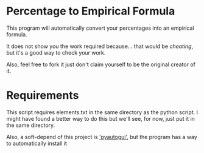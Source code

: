 # Percentage to Empirical Formula
This program will automatically convert your percentages into an empirical formula.

It does not show you the work required because... that would be *cheating*, but it's a good way to check your work.

Also, feel free to fork it just don't claim yourself to be the original creator of it.

# Requirements
This script requires elements.txt in the same directory as the python script. I might have found a better way to do this but we'll see, for now, just put it in the same directory.

Also, a soft-depend of this project is ['pyautogui'](https://github.com/asweigart/pyautogui), but the program has a way to automatically install it
